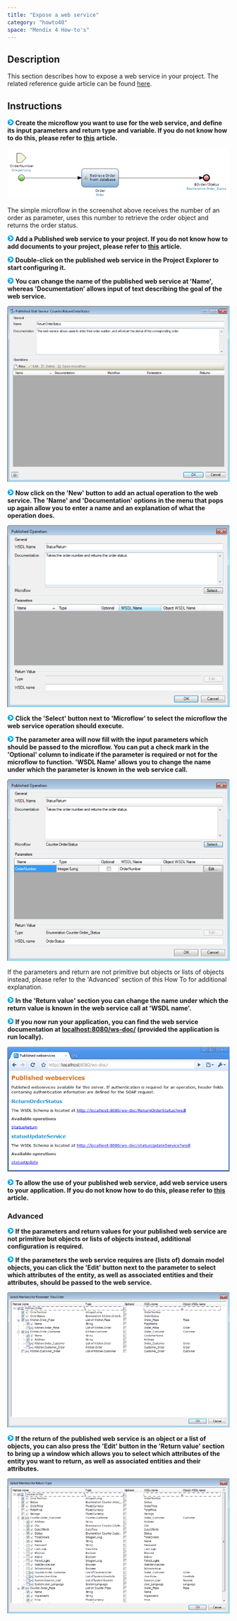 ```yaml
---
title: "Expose a web service"
category: "howto40"
space: "Mendix 4 How-to's"
---
```

## Description

This section describes how to expose a web service in your project. The related reference guide article can be found [here](/NRG/Published+Web+Services).

## Instructions

![](attachments/819203/917932.png) **Create the microflow you want to use for the web service, and define its input parameters and return type and variable. If you do not know how to do this, please refer to [this](add-an-activity-to-a-microflow) article.**

![](attachments/2621605/2752819.png)

The simple microflow in the screenshot above receives the number of an order as parameter, uses this number to retrieve the order object and returns the order status.

![](attachments/819203/917932.png) **Add a Published web service to your project. If you do not know how to add documents to your project, please refer to [this](add-documents-to-a-module) article.**

![](attachments/819203/917932.png) **Double-click on the published web service in the Project Explorer to start configuring it.**

![](attachments/819203/917932.png) **You can change the name of the published web service at 'Name', whereas 'Documentation' allows input of text describing the goal of the web service.**

![](attachments/2621605/2752818.png)

![](attachments/819203/917932.png) **Now click on the 'New' button to add an actual operation to the web service. The 'Name' and 'Documentation' options in the menu that pops up again allow you to enter a name and an explanation of what the operation does.**

![](attachments/2621605/2752817.png)

![](attachments/819203/917932.png) **Click the 'Select' button next to 'Microflow' to select the microflow the web service operation should execute.**

![](attachments/819203/917932.png) **The parameter area will now fill with the input parameters which should be passed to the microflow. You can put a check mark in the 'Optional' column to indicate if the parameter is required or not for the microflow to function. 'WSDL Name' allows you to change the name under which the parameter is known in the web service call.**

![](attachments/2621605/2752820.png)

If the parameters and return are not primitive but objects or lists of objects instead, please refer to the 'Advanced' section of this How To for additional explanation.

![](attachments/819203/917932.png) **In the 'Return value' section you can change the name under which the return value is known in the web service call at 'WSDL name'.**

![](attachments/819203/917932.png) **If you now run your application, you can find the web service documentation at [localhost:8080/ws-doc/](http://localhost:8080/ws-doc/) (provided the application is run locally).**

![](attachments/2621605/2752816.png)

![](attachments/819203/917932.png) **To allow the use of your published web service, add web service users to your application. If you do not know how to do this, please refer to [this](/howto25/Add+web+service+users) article.**

### Advanced

![](attachments/819203/917932.png) **If the parameters and return values for your published web service are not primitive but objects or lists of objects instead, additional configuration is required.**

![](attachments/819203/917932.png) **If the parameters the web service requires are (lists of) domain model objects, you can click the 'Edit' button next to the parameter to select which attributes of the entity, as well as associated entities and their attributes, should be passed to the web service.**

![](attachments/2621605/2752815.png)

![](attachments/819203/917932.png) **If the return of the published web service is an object or a list of objects, you can also press the 'Edit' button in the 'Return value' section to bring up a window which allows you to select which attributes of the entity you want to return, as well as associated entities and their attributes.**

![](attachments/2621605/2752814.png)

